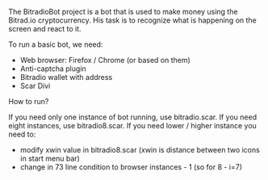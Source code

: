 The BitradioBot project is a bot that is used to make money using the Bitrad.io cryptocurrency. His task is to recognize what is happening on the screen and react to it.

To run a basic bot, we need:
* Web browser: Firefox / Chrome (or based on them)
* Anti-captcha plugin
* Bitradio wallet with address
* Scar Divi

How to run?

If you need only one instance of bot running, use bitradio.scar.
If you need eight instances, use bitradio8.scar.
If you need lower / higher instance you need to:
* modify xwin value in bitradio8.scar (xwin is distance between two icons in start menu bar)
* change in 73 line condition to browser instances - 1 (so for 8 - i=7)